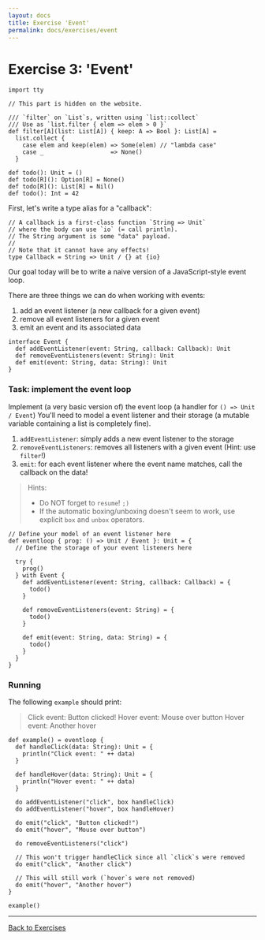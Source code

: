 ```yaml
---
layout: docs
title: Exercise 'Event'
permalink: docs/exercises/event
---
```


# Exercise 3: 'Event'

```effekt:prelude
import tty
```

```effekt:hide
// This part is hidden on the website.

/// `filter` on `List`s, written using `list::collect`
/// Use as `list.filter { elem => elem > 0 }`
def filter[A](list: List[A]) { keep: A => Bool }: List[A] =
  list.collect {
    case elem and keep(elem) => Some(elem) // "lambda case"
    case _                   => None()
  }

def todo(): Unit = ()
def todo[R](): Option[R] = None()
def todo[R](): List[R] = Nil()
def todo(): Int = 42
```

First, let's write a type alias for a "callback":
```effekt
// A callback is a first-class function `String => Unit`
// where the body can use `io` (= call println).
// The String argument is some "data" payload.
//
// Note that it cannot have any effects!
type Callback = String => Unit / {} at {io}
```

Our goal today will be to write a naive version of a JavaScript-style event loop.

There are three things we can do when working with events:
1. add an event listener (a new callback for a given event)
2. remove all event listeners for a given event
3. emit an event and its associated data
```effekt
interface Event {
  def addEventListener(event: String, callback: Callback): Unit
  def removeEventListeners(event: String): Unit
  def emit(event: String, data: String): Unit
}
```

### Task: implement the event loop

Implement (a very basic version of) the event loop (a handler for `() => Unit / Event`)
You'll need to model a event listener and their storage
(a mutable variable containing a list is completely fine).
1. `addEventListener`: simply adds a new event listener to the storage
2. `removeEventListeners`: removes all listeners with a given event (Hint: use `filter`!)
3. `emit`: for each event listener where the event name matches, call the callback on the data!

> Hints:
> - Do NOT forget to `resume`! `;)`
> - If the automatic boxing/unboxing doesn't seem to work,
>   use explicit `box` and `unbox` operators.

```effekt
// Define your model of an event listener here
def eventloop { prog: () => Unit / Event }: Unit = {
  // Define the storage of your event listeners here

  try {
    prog()
  } with Event {
    def addEventListener(event: String, callback: Callback) = {
      todo()
    }

    def removeEventListeners(event: String) = {
      todo()
    }

    def emit(event: String, data: String) = {
      todo()
    }
  }
}
```

### Running

The following `example` should print:
> Click event: Button clicked!
> Hover event: Mouse over button
> Hover event: Another hover

```effekt
def example() = eventloop {
  def handleClick(data: String): Unit = {
    println("Click event: " ++ data)
  }

  def handleHover(data: String): Unit = {
    println("Hover event: " ++ data)
  }

  do addEventListener("click", box handleClick)
  do addEventListener("hover", box handleHover)

  do emit("click", "Button clicked!")
  do emit("hover", "Mouse over button")

  do removeEventListeners("click")

  // This won't trigger handleClick since all `click`s were removed
  do emit("click", "Another click")

  // This will still work (`hover`s were not removed)
  do emit("hover", "Another hover")
}
```

```effekt:repl
example()
```

---

[Back to Exercises](/docs/exercises)

